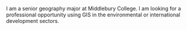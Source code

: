 I am a senior geography major at Middlebury College. I am looking for a professional opportunity 
using GIS in the environmental or international development sectors.


